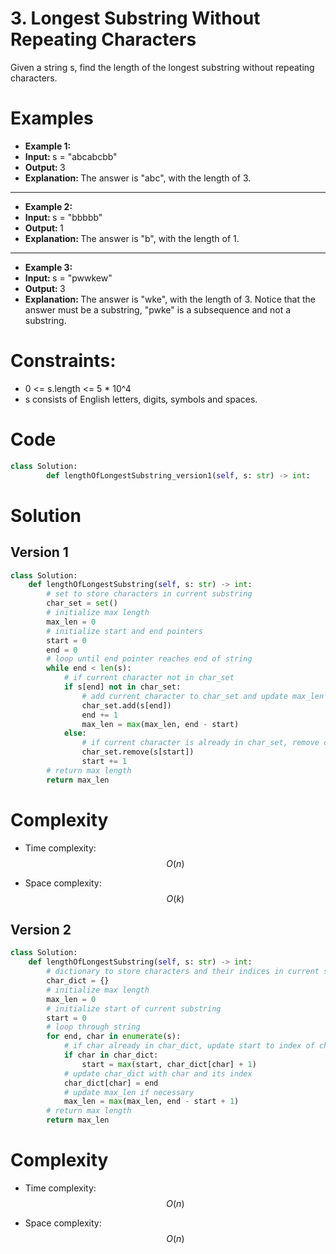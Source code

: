 # 3. Longest Substring Without Repeating Characters

Given a string s, find the length of the longest
substring without repeating characters.

# Examples
- <strong> Example 1: </strong> 
- <strong> Input: </strong> s = "abcabcbb" 
- <strong> Output: </strong> 3 
- <strong> Explanation: </strong> The answer is "abc", with the length of 3.

___

- <strong> Example 2: </strong> 
- <strong> Input: </strong> s = "bbbbb" 
- <strong> Output: </strong> 1
- <strong> Explanation: </strong> The answer is "b", with the length of 1.

___

- <strong> Example 3: </strong> 
- <strong> Input: </strong>  s = "pwwkew" 
- <strong> Output: </strong> 3
- <strong> Explanation: </strong> The answer is "wke", with the length of 3.
Notice that the answer must be a substring, "pwke" is a subsequence and not a substring.

# Constraints:
- 0 <= s.length <= 5 * 10^4 
- s consists of English letters, digits, symbols and spaces.

# Code
```python
class Solution:
        def lengthOfLongestSubstring_version1(self, s: str) -> int:
```

# Solution

## Version 1
```python
class Solution:
    def lengthOfLongestSubstring(self, s: str) -> int:
        # set to store characters in current substring
        char_set = set()
        # initialize max length
        max_len = 0
        # initialize start and end pointers
        start = 0
        end = 0
        # loop until end pointer reaches end of string
        while end < len(s):
            # if current character not in char_set
            if s[end] not in char_set:
                # add current character to char_set and update max_len if necessary
                char_set.add(s[end])
                end += 1
                max_len = max(max_len, end - start)
            else:
                # if current character is already in char_set, remove characters from start until current character is removed
                char_set.remove(s[start])
                start += 1
        # return max length
        return max_len
```

# Complexity
- Time complexity:
$$O(n)$$

- Space complexity:
$$O(k)$$

## Version 2
```python
class Solution:
    def lengthOfLongestSubstring(self, s: str) -> int:
        # dictionary to store characters and their indices in current substring
        char_dict = {}
        # initialize max length
        max_len = 0
        # initialize start of current substring
        start = 0
        # loop through string
        for end, char in enumerate(s):
            # if char already in char_dict, update start to index of char + 1
            if char in char_dict:
                start = max(start, char_dict[char] + 1)
            # update char_dict with char and its index
            char_dict[char] = end
            # update max_len if necessary
            max_len = max(max_len, end - start + 1)
        # return max length
        return max_len
```

# Complexity
- Time complexity:
$$O(n)$$

- Space complexity:
$$O(n)$$